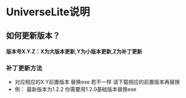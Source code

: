 # UniverseLite说明
## 如何更新版本？
#### 版本号X.Y.Z：X为大版本更新,Y为小版本更新,Z为补丁更新


### 补丁更新方法
* 对应相应的X.Y前置版本 替换exe 若不一样 请下载相应的前置版本再替换
* 例： 最新版本为1.2.2 你需要用1.2.0基础版本替换exe
